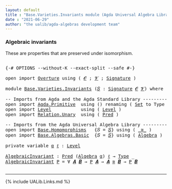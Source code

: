 ```yaml
---
layout: default
title : "Base.Varieties.Invariants module (Agda Universal Algebra Library)"
date : "2021-06-29"
author: "the ualib/agda-algebras development team"
---
```


### Algebraic invariants

These are properties that are preserved under isomorphism.

<pre class="Agda">

<a id="273" class="Symbol">{-#</a> <a id="277" class="Keyword">OPTIONS</a> <a id="285" class="Pragma">--without-K</a> <a id="297" class="Pragma">--exact-split</a> <a id="311" class="Pragma">--safe</a> <a id="318" class="Symbol">#-}</a>

<a id="323" class="Keyword">open</a> <a id="328" class="Keyword">import</a> <a id="335" href="Overture.html" class="Module">Overture</a> <a id="344" class="Keyword">using</a> <a id="350" class="Symbol">(</a> <a id="352" href="Overture.Signatures.html#648" class="Generalizable">𝓞</a> <a id="354" class="Symbol">;</a> <a id="356" href="Overture.Signatures.html#650" class="Generalizable">𝓥</a> <a id="358" class="Symbol">;</a> <a id="360" href="Overture.Signatures.html#3303" class="Function">Signature</a> <a id="370" class="Symbol">)</a>

<a id="373" class="Keyword">module</a> <a id="380" href="Base.Varieties.Invariants.html" class="Module">Base.Varieties.Invariants</a> <a id="406" class="Symbol">(</a><a id="407" href="Base.Varieties.Invariants.html#407" class="Bound">𝑆</a> <a id="409" class="Symbol">:</a> <a id="411" href="Overture.Signatures.html#3303" class="Function">Signature</a> <a id="421" href="Overture.Signatures.html#648" class="Generalizable">𝓞</a> <a id="423" href="Overture.Signatures.html#650" class="Generalizable">𝓥</a><a id="424" class="Symbol">)</a> <a id="426" class="Keyword">where</a>

<a id="433" class="Comment">-- Imports from Agda and the Agda Standard Library ---------------------</a>
<a id="506" class="Keyword">open</a> <a id="511" class="Keyword">import</a> <a id="518" href="Agda.Primitive.html" class="Module">Agda.Primitive</a>  <a id="534" class="Keyword">using</a> <a id="540" class="Symbol">()</a> <a id="543" class="Keyword">renaming</a> <a id="552" class="Symbol">(</a> <a id="554" href="Agda.Primitive.html#326" class="Primitive">Set</a> <a id="558" class="Symbol">to</a> <a id="561" class="Primitive">Type</a> <a id="566" class="Symbol">)</a>
<a id="568" class="Keyword">open</a> <a id="573" class="Keyword">import</a> <a id="580" href="Level.html" class="Module">Level</a>           <a id="596" class="Keyword">using</a> <a id="602" class="Symbol">(</a> <a id="604" href="Agda.Primitive.html#597" class="Postulate">Level</a> <a id="610" class="Symbol">)</a>
<a id="612" class="Keyword">open</a> <a id="617" class="Keyword">import</a> <a id="624" href="Relation.Unary.html" class="Module">Relation.Unary</a>  <a id="640" class="Keyword">using</a> <a id="646" class="Symbol">(</a> <a id="648" href="Relation.Unary.html#1101" class="Function">Pred</a> <a id="653" class="Symbol">)</a>

<a id="656" class="Comment">-- Imports from the Agda Universal Algebra Library -------------------------------------------</a>
<a id="751" class="Keyword">open</a> <a id="756" class="Keyword">import</a> <a id="763" href="Base.Homomorphisms.html" class="Module">Base.Homomorphisms</a>   <a id="784" class="Symbol">{</a><a id="785" class="Argument">𝑆</a> <a id="787" class="Symbol">=</a> <a id="789" href="Base.Varieties.Invariants.html#407" class="Bound">𝑆</a><a id="790" class="Symbol">}</a> <a id="792" class="Keyword">using</a> <a id="798" class="Symbol">(</a> <a id="800" href="Base.Homomorphisms.Isomorphisms.html#2018" class="Record Operator">_≅_</a> <a id="804" class="Symbol">)</a>
<a id="806" class="Keyword">open</a> <a id="811" class="Keyword">import</a> <a id="818" href="Base.Algebras.Basic.html" class="Module">Base.Algebras.Basic</a>  <a id="839" class="Symbol">{</a><a id="840" class="Argument">𝑆</a> <a id="842" class="Symbol">=</a> <a id="844" href="Base.Varieties.Invariants.html#407" class="Bound">𝑆</a><a id="845" class="Symbol">}</a> <a id="847" class="Keyword">using</a> <a id="853" class="Symbol">(</a> <a id="855" href="Base.Algebras.Basic.html#2774" class="Function">Algebra</a> <a id="863" class="Symbol">)</a>

<a id="866" class="Keyword">private</a> <a id="874" class="Keyword">variable</a> <a id="883" href="Base.Varieties.Invariants.html#883" class="Generalizable">α</a> <a id="885" href="Base.Varieties.Invariants.html#885" class="Generalizable">ℓ</a> <a id="887" class="Symbol">:</a> <a id="889" href="Agda.Primitive.html#597" class="Postulate">Level</a>

<a id="AlgebraicInvariant"></a><a id="896" href="Base.Varieties.Invariants.html#896" class="Function">AlgebraicInvariant</a> <a id="915" class="Symbol">:</a> <a id="917" href="Relation.Unary.html#1101" class="Function">Pred</a> <a id="922" class="Symbol">(</a><a id="923" href="Base.Algebras.Basic.html#2774" class="Function">Algebra</a> <a id="931" href="Base.Varieties.Invariants.html#883" class="Generalizable">α</a><a id="932" class="Symbol">)</a> <a id="934" href="Base.Varieties.Invariants.html#885" class="Generalizable">ℓ</a> <a id="936" class="Symbol">→</a> <a id="938" href="Base.Varieties.Invariants.html#561" class="Primitive">Type</a> <a id="943" class="Symbol">_</a>
<a id="945" href="Base.Varieties.Invariants.html#896" class="Function">AlgebraicInvariant</a> <a id="964" href="Base.Varieties.Invariants.html#964" class="Bound">P</a> <a id="966" class="Symbol">=</a> <a id="968" class="Symbol">∀</a> <a id="970" href="Base.Varieties.Invariants.html#970" class="Bound">𝑨</a> <a id="972" href="Base.Varieties.Invariants.html#972" class="Bound">𝑩</a> <a id="974" class="Symbol">→</a> <a id="976" href="Base.Varieties.Invariants.html#964" class="Bound">P</a> <a id="978" href="Base.Varieties.Invariants.html#970" class="Bound">𝑨</a> <a id="980" class="Symbol">→</a> <a id="982" href="Base.Varieties.Invariants.html#970" class="Bound">𝑨</a> <a id="984" href="Base.Homomorphisms.Isomorphisms.html#2018" class="Record Operator">≅</a> <a id="986" href="Base.Varieties.Invariants.html#972" class="Bound">𝑩</a> <a id="988" class="Symbol">→</a> <a id="990" href="Base.Varieties.Invariants.html#964" class="Bound">P</a> <a id="992" href="Base.Varieties.Invariants.html#972" class="Bound">𝑩</a>

</pre>

--------------------------------

{% include UALib.Links.md %}
